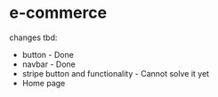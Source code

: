 # e-commerce

changes tbd:
- button - Done
- navbar - Done
- stripe button and functionality - Cannot solve it yet
- Home page

